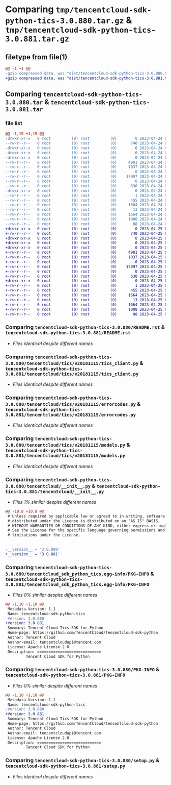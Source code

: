 # Comparing `tmp/tencentcloud-sdk-python-tics-3.0.880.tar.gz` & `tmp/tencentcloud-sdk-python-tics-3.0.881.tar.gz`

## filetype from file(1)

```diff
@@ -1 +1 @@
-gzip compressed data, was "dist/tencentcloud-sdk-python-tics-3.0.880.tar", last modified: Mon Apr 24 03:40:14 2023, max compression
+gzip compressed data, was "dist/tencentcloud-sdk-python-tics-3.0.881.tar", last modified: Tue Apr 25 00:57:59 2023, max compression
```

## Comparing `tencentcloud-sdk-python-tics-3.0.880.tar` & `tencentcloud-sdk-python-tics-3.0.881.tar`

### file list

```diff
@@ -1,19 +1,19 @@
-drwxr-xr-x   0 root         (0) root         (0)        0 2023-04-24 03:40:14.000000 tencentcloud-sdk-python-tics-3.0.880/
--rw-r--r--   0 root         (0) root         (0)      740 2023-04-24 03:40:13.000000 tencentcloud-sdk-python-tics-3.0.880/README.rst
-drwxr-xr-x   0 root         (0) root         (0)        0 2023-04-24 03:40:14.000000 tencentcloud-sdk-python-tics-3.0.880/tencentcloud/
-drwxr-xr-x   0 root         (0) root         (0)        0 2023-04-24 03:40:14.000000 tencentcloud-sdk-python-tics-3.0.880/tencentcloud/tics/
-drwxr-xr-x   0 root         (0) root         (0)        0 2023-04-24 03:40:14.000000 tencentcloud-sdk-python-tics-3.0.880/tencentcloud/tics/v20181115/
--rw-r--r--   0 root         (0) root         (0)     4901 2023-04-24 03:40:13.000000 tencentcloud-sdk-python-tics-3.0.880/tencentcloud/tics/v20181115/tics_client.py
--rw-r--r--   0 root         (0) root         (0)     1037 2023-04-24 03:40:13.000000 tencentcloud-sdk-python-tics-3.0.880/tencentcloud/tics/v20181115/errorcodes.py
--rw-r--r--   0 root         (0) root         (0)        0 2023-04-24 03:40:13.000000 tencentcloud-sdk-python-tics-3.0.880/tencentcloud/tics/v20181115/__init__.py
--rw-r--r--   0 root         (0) root         (0)    17997 2023-04-24 03:40:13.000000 tencentcloud-sdk-python-tics-3.0.880/tencentcloud/tics/v20181115/models.py
--rw-r--r--   0 root         (0) root         (0)        0 2023-04-24 03:40:13.000000 tencentcloud-sdk-python-tics-3.0.880/tencentcloud/tics/__init__.py
--rw-r--r--   0 root         (0) root         (0)      630 2023-04-24 03:40:13.000000 tencentcloud-sdk-python-tics-3.0.880/tencentcloud/__init__.py
-drwxr-xr-x   0 root         (0) root         (0)        0 2023-04-24 03:40:14.000000 tencentcloud-sdk-python-tics-3.0.880/tencentcloud_sdk_python_tics.egg-info/
--rw-r--r--   0 root         (0) root         (0)        1 2023-04-24 03:40:14.000000 tencentcloud-sdk-python-tics-3.0.880/tencentcloud_sdk_python_tics.egg-info/dependency_links.txt
--rw-r--r--   0 root         (0) root         (0)      455 2023-04-24 03:40:14.000000 tencentcloud-sdk-python-tics-3.0.880/tencentcloud_sdk_python_tics.egg-info/SOURCES.txt
--rw-r--r--   0 root         (0) root         (0)     1664 2023-04-24 03:40:14.000000 tencentcloud-sdk-python-tics-3.0.880/tencentcloud_sdk_python_tics.egg-info/PKG-INFO
--rw-r--r--   0 root         (0) root         (0)       13 2023-04-24 03:40:14.000000 tencentcloud-sdk-python-tics-3.0.880/tencentcloud_sdk_python_tics.egg-info/top_level.txt
--rw-r--r--   0 root         (0) root         (0)     1664 2023-04-24 03:40:14.000000 tencentcloud-sdk-python-tics-3.0.880/PKG-INFO
--rw-r--r--   0 root         (0) root         (0)     1008 2023-04-24 03:40:13.000000 tencentcloud-sdk-python-tics-3.0.880/setup.py
--rw-r--r--   0 root         (0) root         (0)       88 2023-04-24 03:40:14.000000 tencentcloud-sdk-python-tics-3.0.880/setup.cfg
+drwxr-xr-x   0 root         (0) root         (0)        0 2023-04-25 00:57:59.000000 tencentcloud-sdk-python-tics-3.0.881/
+-rw-r--r--   0 root         (0) root         (0)      740 2023-04-25 00:57:59.000000 tencentcloud-sdk-python-tics-3.0.881/README.rst
+drwxr-xr-x   0 root         (0) root         (0)        0 2023-04-25 00:57:59.000000 tencentcloud-sdk-python-tics-3.0.881/tencentcloud/
+drwxr-xr-x   0 root         (0) root         (0)        0 2023-04-25 00:57:59.000000 tencentcloud-sdk-python-tics-3.0.881/tencentcloud/tics/
+drwxr-xr-x   0 root         (0) root         (0)        0 2023-04-25 00:57:59.000000 tencentcloud-sdk-python-tics-3.0.881/tencentcloud/tics/v20181115/
+-rw-r--r--   0 root         (0) root         (0)     4901 2023-04-25 00:57:59.000000 tencentcloud-sdk-python-tics-3.0.881/tencentcloud/tics/v20181115/tics_client.py
+-rw-r--r--   0 root         (0) root         (0)     1037 2023-04-25 00:57:59.000000 tencentcloud-sdk-python-tics-3.0.881/tencentcloud/tics/v20181115/errorcodes.py
+-rw-r--r--   0 root         (0) root         (0)        0 2023-04-25 00:57:59.000000 tencentcloud-sdk-python-tics-3.0.881/tencentcloud/tics/v20181115/__init__.py
+-rw-r--r--   0 root         (0) root         (0)    17997 2023-04-25 00:57:59.000000 tencentcloud-sdk-python-tics-3.0.881/tencentcloud/tics/v20181115/models.py
+-rw-r--r--   0 root         (0) root         (0)        0 2023-04-25 00:57:59.000000 tencentcloud-sdk-python-tics-3.0.881/tencentcloud/tics/__init__.py
+-rw-r--r--   0 root         (0) root         (0)      630 2023-04-25 00:57:59.000000 tencentcloud-sdk-python-tics-3.0.881/tencentcloud/__init__.py
+drwxr-xr-x   0 root         (0) root         (0)        0 2023-04-25 00:57:59.000000 tencentcloud-sdk-python-tics-3.0.881/tencentcloud_sdk_python_tics.egg-info/
+-rw-r--r--   0 root         (0) root         (0)        1 2023-04-25 00:57:59.000000 tencentcloud-sdk-python-tics-3.0.881/tencentcloud_sdk_python_tics.egg-info/dependency_links.txt
+-rw-r--r--   0 root         (0) root         (0)      455 2023-04-25 00:57:59.000000 tencentcloud-sdk-python-tics-3.0.881/tencentcloud_sdk_python_tics.egg-info/SOURCES.txt
+-rw-r--r--   0 root         (0) root         (0)     1664 2023-04-25 00:57:59.000000 tencentcloud-sdk-python-tics-3.0.881/tencentcloud_sdk_python_tics.egg-info/PKG-INFO
+-rw-r--r--   0 root         (0) root         (0)       13 2023-04-25 00:57:59.000000 tencentcloud-sdk-python-tics-3.0.881/tencentcloud_sdk_python_tics.egg-info/top_level.txt
+-rw-r--r--   0 root         (0) root         (0)     1664 2023-04-25 00:57:59.000000 tencentcloud-sdk-python-tics-3.0.881/PKG-INFO
+-rw-r--r--   0 root         (0) root         (0)     1008 2023-04-25 00:57:59.000000 tencentcloud-sdk-python-tics-3.0.881/setup.py
+-rw-r--r--   0 root         (0) root         (0)       88 2023-04-25 00:57:59.000000 tencentcloud-sdk-python-tics-3.0.881/setup.cfg
```

### Comparing `tencentcloud-sdk-python-tics-3.0.880/README.rst` & `tencentcloud-sdk-python-tics-3.0.881/README.rst`

 * *Files identical despite different names*

### Comparing `tencentcloud-sdk-python-tics-3.0.880/tencentcloud/tics/v20181115/tics_client.py` & `tencentcloud-sdk-python-tics-3.0.881/tencentcloud/tics/v20181115/tics_client.py`

 * *Files identical despite different names*

### Comparing `tencentcloud-sdk-python-tics-3.0.880/tencentcloud/tics/v20181115/errorcodes.py` & `tencentcloud-sdk-python-tics-3.0.881/tencentcloud/tics/v20181115/errorcodes.py`

 * *Files identical despite different names*

### Comparing `tencentcloud-sdk-python-tics-3.0.880/tencentcloud/tics/v20181115/models.py` & `tencentcloud-sdk-python-tics-3.0.881/tencentcloud/tics/v20181115/models.py`

 * *Files identical despite different names*

### Comparing `tencentcloud-sdk-python-tics-3.0.880/tencentcloud/__init__.py` & `tencentcloud-sdk-python-tics-3.0.881/tencentcloud/__init__.py`

 * *Files 1% similar despite different names*

```diff
@@ -10,8 +10,8 @@
 # Unless required by applicable law or agreed to in writing, software
 # distributed under the License is distributed on an "AS IS" BASIS,
 # WITHOUT WARRANTIES OR CONDITIONS OF ANY KIND, either express or implied.
 # See the License for the specific language governing permissions and
 # limitations under the License.
 
 
-__version__ = '3.0.880'
+__version__ = '3.0.881'
```

### Comparing `tencentcloud-sdk-python-tics-3.0.880/tencentcloud_sdk_python_tics.egg-info/PKG-INFO` & `tencentcloud-sdk-python-tics-3.0.881/tencentcloud_sdk_python_tics.egg-info/PKG-INFO`

 * *Files 0% similar despite different names*

```diff
@@ -1,10 +1,10 @@
 Metadata-Version: 1.1
 Name: tencentcloud-sdk-python-tics
-Version: 3.0.880
+Version: 3.0.881
 Summary: Tencent Cloud Tics SDK for Python
 Home-page: https://github.com/TencentCloud/tencentcloud-sdk-python
 Author: Tencent Cloud
 Author-email: tencentcloudapi@tencent.com
 License: Apache License 2.0
 Description: ============================
         Tencent Cloud SDK for Python
```

### Comparing `tencentcloud-sdk-python-tics-3.0.880/PKG-INFO` & `tencentcloud-sdk-python-tics-3.0.881/PKG-INFO`

 * *Files 0% similar despite different names*

```diff
@@ -1,10 +1,10 @@
 Metadata-Version: 1.1
 Name: tencentcloud-sdk-python-tics
-Version: 3.0.880
+Version: 3.0.881
 Summary: Tencent Cloud Tics SDK for Python
 Home-page: https://github.com/TencentCloud/tencentcloud-sdk-python
 Author: Tencent Cloud
 Author-email: tencentcloudapi@tencent.com
 License: Apache License 2.0
 Description: ============================
         Tencent Cloud SDK for Python
```

### Comparing `tencentcloud-sdk-python-tics-3.0.880/setup.py` & `tencentcloud-sdk-python-tics-3.0.881/setup.py`

 * *Files identical despite different names*

